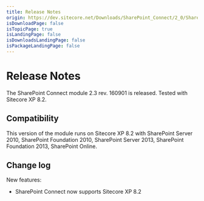 ```yaml
---
title: Release Notes
origin: https://dev.sitecore.net/Downloads/SharePoint_Connect/2_0/SharePoint_Connect_23/Release_Notes
isDownloadPage: false
isTopicPage: true
isLandingPage: false
isDownloadsLandingPage: false
isPackageLandingPage: false
---
```


# Release Notes

The SharePoint Connect module 2.3 rev. 160901 is released. Tested with Sitecore XP 8.2.

## Compatibility

This version of the module runs on Sitecore XP 8.2 with SharePoint Server 2010, SharePoint Foundation 2010, SharePoint Server 2013, SharePoint Foundation 2013, SharePoint Online.

## Change log

New features:

-   SharePoint Connect now supports Sitecore XP 8.2